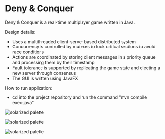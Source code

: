 # Deny & Conquer

Deny & Conquer is a real-time multiplayer game written in Java.

Design details:
* Uses a multithreaded client-server based distributed system
* Concurrency is controlled by mutexes to lock critical sections to avoid race conditions
* Actions are coordinated by storing client messages in a priority queue and processing them by their timestamp
* Fault tolerance is supported by replicating the game state and electing a new server through consensus
* The GUI is written using JavaFX


How to run application:
* cd into the project repository and run the command "mvn compile exec:java"

![solarized palette](https://github.com/scc23/deny-and-conquer/blob/master/screenshots/menu1.png)

![solarized palette](https://github.com/scc23/deny-and-conquer/blob/master/screenshots/menu2.png)

![solarized palette](https://github.com/scc23/deny-and-conquer/blob/master/screenshots/gameplay.png)
